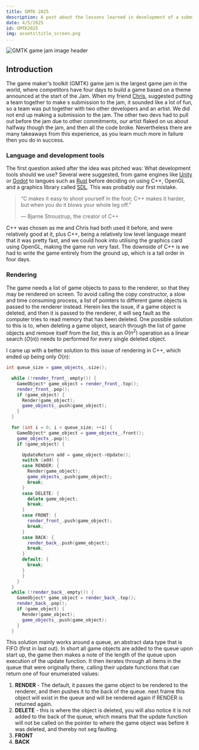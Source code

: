 ```yaml
---
title: GMTK 2025
description: A post about the lessons learned in development of a submission to the game maker's toolkit game jam 2025.
date: 4/5/2025
id: GMTK2025
img: assets\title_screen.png
...
```


![GMTK game jam image header](https://img.itch.zone/aW1hZ2UyL2phbS8zODU3MjcvMjA3Nzk0MTEucG5n/original/6fSjCW.png)
## Introduction

The game maker's toolkit (GMTK) game jam is the largest game jam in the world, where competitors have four days to build a game based on a theme announced at the start of the Jam. When my friend [Chris](https://github.com/CodingPluto), suggested putting a team together to make s submission to the jam, it sounded like a lot of fun, so a team was put together with two other developers and an artist. We did not end up making a submission to the jam. The other two devs had to pull out before the jam due to other commitments, our artist flaked on us about halfway though the jam, and then all the code broke. Nevertheless there are many takeaways from this experience, as you learn much more in failure then you do in success.

### Language and development tools
The first question asked after the idea was pitched was: What development tools should we use? Several were suggested, from game engines like [Unity](https://unity.com) or [Godot](https://godotengine.org) to langues such as [Rust](https://www.rust-lang.org) before deciding on using C++, OpenGL and a graphics library called [SDL](https://wiki.libsdl.org/SDL3/FrontPage). This was probably our first mistake.

> “C makes it easy to shoot yourself in the foot; C++ makes it harder, but when you do it blows your whole leg off.”
> 
>    ― Bjarne Stroustrup, the creator of C++

C++ was chosen as me and Chris had both used it before, and were relatively good at it, plus C++, being a relatively low level language meant that it was pretty fast, and we could hook into utilising the graphics card using OpenGL, making the game run very fast. The downside of C++ is we had to write the game entirely from the ground up, which is a tall order in four days.

### Rendering
The game needs a list of game objects to pass to the renderer, so that they may be rendered on screen. To avoid calling the copy constructor, a slow and time consuming process, a list of pointers to different game objects is passed to the renderer instead. Herein lies the issue, if a game object is deleted, and then it is passed to the renderer, it will seg fault as the computer tries to read memory that has been deleted. One possible solution to this is to, when deleting a game object, search through the list of game objects and remove itself from the list, this is an $O(n^2)$ operation as a linear search ($O(n)$) needs to performed for every single deleted object.

I came up with a better solution to this issue of rendering in C++, which ended up being only $O(n)$:
```c++
int queue_size = game_objects_.size();

  while (!render_front_.empty()) {
    GameObject* game_object = render_front_.top();
    render_front_.pop();
    if (game_object) {
      Render(game_object);
      game_objects_.push(game_object);
    }
  }

  for (int i = 0; i < queue_size; ++i) {
    GameObject* game_object = game_objects_.front();
    game_objects_.pop();
    if (game_object) {

      UpdateReturn add = game_object->Update();
      switch (add) {
      case RENDER: {
        Render(game_object);
        game_objects_.push(game_object);
        break;
      }
      case DELETE: {
        delete game_object;
        break;
      }
      case FRONT: {
        render_front_.push(game_object);
        break;
      }
      case BACK: {
        render_back_.push(game_object);
        break;
      }
      default: {
        break;
      }
      }
    }
  }
  while (!render_back_.empty()) {
    GameObject* game_object = render_back_.top();
    render_back_.pop();
    if (game_object) {
      Render(game_object);
      game_objects_.push(game_object);
    }
  }

```
This solution mainly works around a queue, an abstract data type that is FIFO (first in last out). In short all game objects are added to the queue upon start up, the game then makes a note of the length of the queue upon execution of the update function. It then iterates through all items in the queue that were originally there, calling their update functions that can return one of four enumerated values:
1. **RENDER** - The default, it passes the game object to be rendered to the renderer, and then pushes it to the back of the queue. next frame this object will exist in the queue and will be rendered again if RENDER is returned again.
2. **DELETE** - this is where the object is deleted, you will also notice it is not added to the back of the queue, which means that the update function will not be called on the pointer to where the game object was before it was deleted, and thereby not seg faulting.
3. **FRONT**
4. **BACK**

